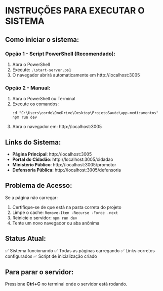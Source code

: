 # INSTRUÇÕES PARA EXECUTAR O SISTEMA

## Como iniciar o sistema:

### Opção 1 - Script PowerShell (Recomendado):
1. Abra o PowerShell
2. Execute: `.\start-server.ps1` 
3. O navegador abrirá automaticamente em http://localhost:3005

### Opção 2 - Manual:
1. Abra o PowerShell ou Terminal
2. Execute os comandos:
   ```
   cd "C:\Users\corde\OneDrive\Desktop\ProjetoSaude\app-medicamentos"
   npm run dev
   ```
3. Abra o navegador em: http://localhost:3005

## Links do Sistema:

- **Página Principal**: http://localhost:3005
- **Portal do Cidadão**: http://localhost:3005/cidadao
- **Ministério Público**: http://localhost:3005/promotor
- **Defensoria Pública**: http://localhost:3005/defensoria

## Problema de Acesso:

Se a página não carregar:
1. Certifique-se de que está na pasta correta do projeto
2. Limpe o cache: `Remove-Item -Recurse -Force .next`
3. Reinicie o servidor: `npm run dev`
4. Tente um novo navegador ou aba anônima

## Status Atual:
✅ Sistema funcionando
✅ Todas as páginas carregando
✅ Links corretos configurados
✅ Script de inicialização criado

## Para parar o servidor:
Pressione **Ctrl+C** no terminal onde o servidor está rodando.
